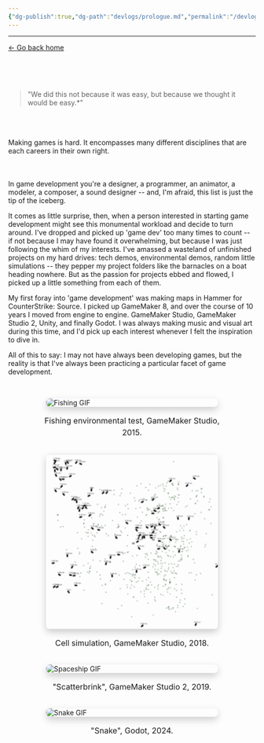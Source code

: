 ```yaml
---
{"dg-publish":true,"dg-path":"devlogs/prologue.md","permalink":"/devlogs/prologue/","dgHomeLink":true,"dgShowBacklinks":true,"dgShowInlineTitle":true,"dgShowFileTree":true,"dgEnableSearch":true,"dgShowToc":true,"dgLinkPreview":true,"dgShowTags":true,"noteIcon":""}
---
```


---
<a href="/" target="_self">← Go back home</a>
<div style="height: 50px;"></div>

<blockquote>
"We did this not because it was easy, but because we thought it would be easy.*"
</blockquote>
<div style="height: 50px;"></div>
Making games is hard.  It encompasses many different disciplines that are each careers in their own right.
<div style="height: 50px;"></div>
In game development you're a designer, a programmer, an animator, a modeler, a composer, a sound designer -- and, I'm afraid, this list is just the tip of the iceberg. 

It comes as little surprise, then, when a person interested in starting game development might see this monumental workload and decide to turn around. I've dropped and picked up 'game dev' too many times to count -- if not because I may have found it overwhelming, but because I was just following the whim of my interests. I've amassed a wasteland of unfinished projects on my hard drives: tech demos, environmental demos, random little simulations -- they pepper my project folders like the barnacles on a boat heading nowhere. But as the passion for projects ebbed and flowed, I picked up a little something from each of them. 

My first foray into 'game development' was making maps in Hammer for CounterStrike: Source. I picked up GameMaker 8, and over the course of 10 years I moved from engine to engine. GameMaker Studio, GameMaker Studio 2, Unity, and finally Godot. I was always making music and visual art during this time, and I'd pick up each interest whenever I felt the inspiration to dive in. 

All of this to say: I may not have always been developing games, but the reality is that I've always been practicing a particular facet of game development.


<div style=" display: grid; grid-template-columns: repeat(auto-fit, minmax(300px, 1fr)); gap: 2rem; max-width: 1200px; margin: 0 auto; padding: 2rem 0; "> <!-- Fishing Game --> <div style=" display: flex; flex-direction: column; align-items: center; gap: 1rem; "> <div style=" position: relative; width: 100%; max-width: 350px; border-radius: 8px; overflow: hidden; box-shadow: 0 6px 15px rgba(0,0,0,0.2); transition: transform 0.3s ease; " onmouseover="this.style.transform='scale(1.03)'" onmouseout="this.style.transform='scale(1)'"> <img src="https://github.com/code-baa/nullnxte-digital-garden/blob/main/public/images/fishing.gif?raw=true" alt="Fishing GIF" style="width: 100%; display: block;" /> </div> <p style=" width: 100%; max-width: 380px; margin:0; font-size:1rem; line-height:1.5; text-align: center; "> Fishing environmental test, GameMaker Studio, 2015. </p> </div> <!-- Cell Simulation --> <div style=" display: flex; flex-direction: column; align-items: center; gap: 1rem; "> <div style=" position: relative; width: 100%; max-width: 350px; border-radius: 8px; overflow: hidden; box-shadow: 0 6px 15px rgba(0,0,0,0.2); transition: transform 0.3s ease; " onmouseover="this.style.transform='scale(1.03)'" onmouseout="this.style.transform='scale(1)'"> <img src="https://github.com/code-baa/nullnxte-digital-garden/blob/main/public/images/cell_simulation.gif?raw=true" alt="Cell simulation GIF" style="width: 100%; display: block;" /> </div> <p style=" width: 100%; max-width: 380px; margin:0; font-size:1rem; line-height:1.5; text-align: center; "> Cell simulation, GameMaker Studio, 2018. </p> </div> <!-- Scatterbrink --> <div style=" display: flex; flex-direction: column; align-items: center; gap: 1rem; "> <div style=" position: relative; width: 100%; max-width: 350px; border-radius: 8px; overflow: hidden; box-shadow: 0 6px 15px rgba(0,0,0,0.2); transition: transform 0.3s ease; " onmouseover="this.style.transform='scale(1.03)'" onmouseout="this.style.transform='scale(1)'"> <img src="https://github.com/code-baa/nullnxte-digital-garden/blob/main/public/images/scatterbrink.gif?raw=true" alt="Spaceship GIF" style="width: 100%; display: block;" /> </div> <p style=" width: 100%; max-width: 380px; margin:0; font-size:1rem; line-height:1.5; text-align: center; "> "Scatterbrink", GameMaker Studio 2, 2019. </p> </div> <!-- Snake --> <div style=" display: flex; flex-direction: column; align-items: center; gap: 1rem; "> <div style=" position: relative; width: 100%; max-width: 350px; border-radius: 8px; overflow: hidden; box-shadow: 0 6px 15px rgba(0,0,0,0.2); transition: transform 0.3s ease; " onmouseover="this.style.transform='scale(1.03)'" onmouseout="this.style.transform='scale(1)'"> <img src="https://github.com/code-baa/nullnxte-digital-garden/blob/main/public/images/snake.gif?raw=true" alt="Snake GIF" style="width: 100%; display: block;" /> </div> <p style=" width: 100%; max-width: 380px; margin:0; font-size:1rem; line-height:1.5; text-align: center; "> "Snake", Godot, 2024. </p> </div> </div>




